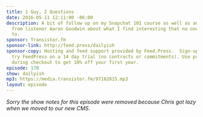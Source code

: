 ```yaml
---
title: 1 Guy, 2 Questions
date: 2016-05-11 12:11:00 -06:00
description: A bit of follow up on my Snapchat 101 course as well as answering a question
  from listener Aaron Goodwin about what I find interesting that no one else seems
  to.
sponsor: Transistor.fm
sponsor-link: http://feed.press/dailyish
sponsor-copy: Hosting and feed support provided by Feed.Press.  Sign-up today and
  try FeedPress on a 14 day trial (no contracts or commitments). Use promo code "dailyish"
  during checkout to get 10% off your first year.
episode: 170
show: dailyish
mp3: https://media.transistor.fm/97182815.mp3
layout: episode
---
```


<em>Sorry the show notes for this episode were removed because Chris got lazy when we moved to our new CMS</em>.
